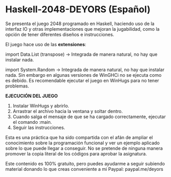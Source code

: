 # Haskell-2048-DEYORS (Español)

Se presenta el juego 2048 programado en Haskell, haciendo uso de la 
interfaz IO y otras implementaciones que mejoran la jugabilidad, como 
la opción de tener diferentes diseños e instrucciones.

El juego hace uso de las **extensiones**:

import Data.List (transpose) -> 
Integrada de manera natural, no hay que instalar nada.

import System.Random -> 
Integrada de manera natural, no hay que instalar nada. Sin embargo en 
algunas versiones de WinGHCi no se ejecuta como es debido. Es 
recomendable ejecutar el juego en WinHugs para no tener problemas.

**EJECUCIÓN DEL JUEGO**

1. Instalar WinHugs y abrirlo.
2. Arrastrar el archivo hacia la ventana y soltar dentro. 
3. Cuando salga el mensaje de que se ha cargado correctamente, ejecutar
el comando :main.
4. Seguir las instrucciones. 

Esta es una práctica que ha sido compartida con el afán
de ampliar el conocimiento sobre la programación funcional y ver un
ejemplo aplicado sobre lo que puede llegar a conseguir. No se pretende 
de ninguna manera promover la copia literal de los códigos para aprobar
la asignatura.

Este contenido es 100% gratuito, pero puedes ayudarme a seguir subiendo 
material donando lo que creas conveniente a mi Paypal: paypal.me/deyors
